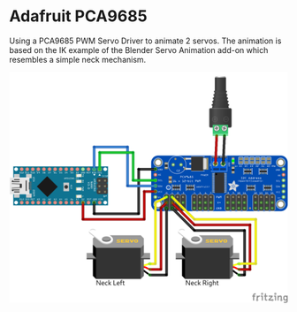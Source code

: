 # Adafruit PCA9685

Using a PCA9685 PWM Servo Driver to animate 2 servos. The animation is based on the IK example of the Blender Servo Animation add-on which resembles a simple neck mechanism.

![test](../../images/arduino-nano-with-PCA9685.png)
